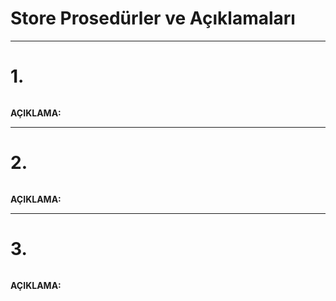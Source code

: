 # Store Prosedürler ve Açıklamaları
---

# 1. 

```

```

**AÇIKLAMA:**  

---

# 2. 

```

```

**AÇIKLAMA:** 

---

# 3. 

```

```

**AÇIKLAMA:** 
